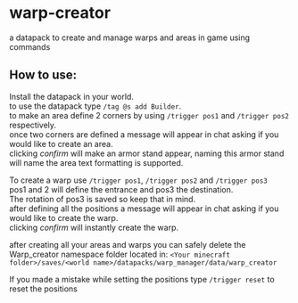 # warp-creator
a datapack to create and manage warps and areas in game using commands

## How to use:
Install the datapack in your world.\
to use the datapack type `/tag @s add Builder`.\
to make an area define 2 corners by using `/trigger pos1` and `/trigger pos2` respectively.\
once two corners are defined a message will appear in chat asking if you would like to create an area.\
clicking *confirm* will make an armor stand appear, naming this armor stand will name the area text formatting is supported.

To create a warp use `/trigger pos1`, `/trigger pos2` and `/trigger pos3`\
pos1 and 2 will define the entrance and pos3 the destination.\
The rotation of pos3 is saved so keep that in mind.\
after defining all the positions a message will appear in chat asking if you would like to create the warp.\
clicking *confirm* will instantly create the warp.

after creating all your areas and warps you can safely delete the Warp_creator namespace folder located in: `<Your minecraft folder>/saves/<world name>/datapacks/warp_manager/data/warp_creator`

If you made a mistake while setting the positions type `/trigger reset` to reset the positions